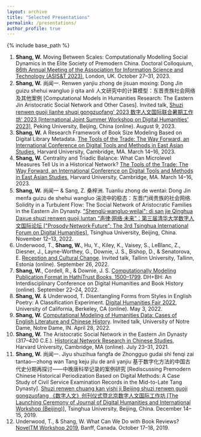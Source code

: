 ```yaml
---
layout: archive
title: "Selected Presentations"
permalink: /presentations/
author_profile: true
---
```


{% include base_path %}

1. **Shang, W.** Moving Between Scales: Computationally Modelling Social Dynamics in the Elite Society of Premodern China. Doctoral Colloquium, [86th Annual Meeting of the Association for Information Science and Technology (ASIS&T 2023)](https://www.asist.org/meetings-events/am/am23), London, UK. October 27–31, 2023.
2. **Shang, W.** 尚闻一. Renwen yanjiu zhong de jisuan moxing: Dong Jin guizu shehui wangluo ji qita anli 人文研究中的计算模型：东晋贵族社会网络及其他案例 [Computational Models in Humanities Research: The Eastern Jin Aristocratic Social Network and Other Cases]. Invited talk, [Shuzi renwen guoji lianhe shuqi gongzuofang' 2023 数字人文国际联合暑期工作坊’ 2023 [International Joint Summer Workshop on Digital Humanities' 2023]](https://camp2023.pkudh.org/en), Peking University, Beijing, China (online). August 9, 2023.
3. **Shang, W.** A Research Framework of Book Size Modeling Based on Digital Library Metadata. [The Tools of the Trade: The Way Forward, an International Conference on Digital Tools and Methods in East Asian Studies](https://sites.harvard.edu/tools-of-the-trade), Harvard University, Cambridge, MA. March 14–16, 2023.
4. **Shang, W.** Centrality and Triadic Balance: What Can Microlevel Measures Tell Us in a Historical Network? [The Tools of the Trade: The Way Forward, an International Conference on Digital Tools and Methods in East Asian Studies](https://sites.harvard.edu/tools-of-the-trade), Harvard University, Cambridge, MA. March 14–16, 2023.
5. **Shang, W.** 尚闻一 & Sang, Z. 桑梓洲. Tuanliu zhong de wentai: Dong Jin menfa guizu de shehui wangluo 湍流中的稳态：东晋门阀贵族的社会网络. Solidity in a Turbulent Flow: The Social Network of Aristocratic Families in the Eastern Jin Dynasty. ["Shenglü·wangluo·weilai": di san jie Qinghua Daxue shuzi renwen guoji luntan “声律·网络·未来”：第三届清华大学数字人文国际论坛 ["Prosody·Network·Future": The 3rd Tsinghua International Forum on Digital Humanities]](https://achieve.dhcn.cn/en/site/news_information/comprehensive/17904.html), Tsinghua University, Beijing, China. November 12–13, 2022.
6.  Underwood, T., **Shang, W.**, Hu, Y., Kiley, K., Vaisey, S., LeBlanc, Z., Diesner, J., Layne-Worthey, G., Downie, J. S., Bishop, D., & Senatorova, E. [Reception and Cultural Change](https://cudan.tlu.ee/events/2022-09-26-ted-underwood-lab). Invited talk, Tallinn University, Tallinn, Estonia (online). September 26, 2022.
7.  **Shang, W.**, Cordell, R., & Downie, J. S. [Computationally Modeling Publication Format in HathiTrust Books, 1500–1799](https://mediaspace.illinois.edu/playlist/dedicated/212073003/1_k30zb2pw/1_ebm3hrqj). DH+BH: An Interdisciplinary Conference on Digital Humanities and Book History (online). September 22–24, 2022.
8. **Shang, W.** & Underwood, T. Disentangling Forms from Styles in English Poetry: A Classification Experiment. [Digital Humanities Fair 2022](https://dlab.berkeley.edu/events/uc-berkeley-digital-humanities-fair/2022-05-03), University of California, Berkeley, CA (online). May 3, 2022.
9.  **Shang, W.** [Computational Modeling of Humanities Data: Cases of English Literature and Chinese History](https://lucyinstitute.nd.edu/news-events/events/nfcds-lucy-family-institute-seminar-with-wenyi-shang). Invited talk, University of Notre Dame, Notre Dame, IN. April 28, 2022.
10.  **Shang, W.** The Aristocratic Social Network in the Eastern Jin Dynasty (317–420 C.E.). [Historical Network Research in Chinese Studies](https://fccsdigitalchina.github.io/hnrcs2021), Harvard University, Cambridge, MA (online). July 23–31, 2021.
11.  **Shang, W.** 尚闻一. Jiyu shuzihua fangfa de Zhongguo gudai shi fenqi zai tantao—zhong wan Tang keju jilu de anli yanjiu 基于数字化方法的中国古代史分期再探讨——中晚唐科举记录的案例研究 [Rediscussing Premodern Chinese Historical Periodization Based on Digital Methods: A Case Study of Civil Service Examination Records in the Mid-to-Late Tang Dynasty]. [Shuzi renwen chuang kan yishi ji Beijing shuzi renwen guoji gongzuofang 《数字人文》创刊仪式暨北京数字人文国际工作坊 [The Launching Ceremony of Journal of Digital Humanities and International Workshop (Beijing)]](https://achieve.dhcn.cn/en/site/works/dhjournal/202002/5583.html), Tsinghua University, Beijing, China. December 14–15, 2019.
12.  Underwood, T., & Shang, W. What Can We Do with Book Reviews? [NovelTM Workshop 2019](https://txtlab.org/2019/10/the-end-of-an-era-noveltm-celebrates-its-final-workshop-ends), Banff, Canada. October 17–18, 2019.
